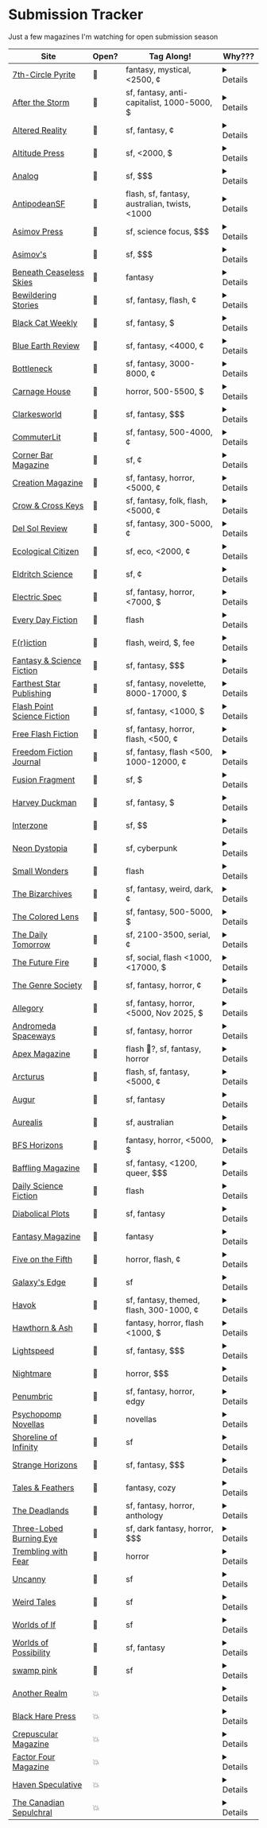 # Submission Tracker

Just a few magazines I'm watching for open submission season

|Site|Open?|Tag Along!|Why???|
|---|---|---|---|
|[7th-Circle Pyrite](https://www.7thcirclepyrite.com/submissions)|💚|fantasy, mystical, <2500, ¢|<details>The guidelines provide detailed instructions for submitting short fiction and do not mention that submissions are closed. The FAQ also encourages submissions and gives expected response times, indicating that fiction submissions are currently open.</details>|
|[After the Storm](https://medium.com/after-the-storm/submission-guide-for-after-the-storm-472ac07eb0e7)|💚|sf, fantasy, anti-capitalist, 1000-5000, $|<details>The guidelines state that After The Storm accepts fiction stories and provides instructions for submitting them, with no indication that submissions are currently closed. The most recent update (08/28/24) reflects changes but does not mention a closure to fiction submissions.</details>|
|[Altered Reality](https://www.alteredrealitymag.com/)|💚|sf, fantasy, ¢|<details>The page states "Our Summer Quarterly is open for submissions!" and specifically mentions that they are looking for speculative fiction, among other genres, with a deadline of June 30th.</details>|
|[Altitude Press](https://altitude-press.com/submission-guidelines/)|💚|sf, <2000, $|<details>The guidelines specify a submission deadline of July 15, 2025, and state that submissions are considered on a rolling basis, indicating that the magazine is currently open for fiction submissions.</details>|
|[Analog](https://analogsf.com/contact-us/writers-guidelines/)|💚|sf, $$$|<details>The guidelines provide detailed instructions for submitting fiction, including the use of their online submission system, manuscript format, and payment rates. There is no indication that fiction submissions are currently closed.</details>|
|[AntipodeanSF](https://www.antisf.com.au/submission-guidelines)|💚|flash, sf, fantasy, australian, twists, <1000|<details>The guidelines state that AntipodeanSF is open to fiction submissions and actively encourages writers to submit stories, with no mention of a closure or hiatus.</details>|
|[Asimov Press](https://press.asimov.com/about)|💚|sf, science focus, $$$|<details>The guidelines explicitly state that Asimov Press seeks works of fiction and provides instructions for submitting fiction (send a full draft via email), indicating they are currently open for fiction submissions.</details>|
|[Asimov's](https://asimovs.com/contact-us/writers-guidelines/)|💚|sf, $$$|<details>The guidelines provide detailed instructions for submitting fiction and do not mention that submissions are closed. They describe both online and manual submission processes, indicating that the magazine is currently open for fiction submissions.</details>|
|[Beneath Ceaseless Skies](https://www.beneath-ceaseless-skies.com/submissions/)|💚|fantasy|<details>The guidelines provide detailed instructions for submitting fiction, including formatting, cover letter, and file type, and explicitly invite writers to submit. There is no indication that submissions are currently closed.</details>|
|[Bewildering Stories](https://www.bewilderingstories.com/submissions.html)|💚|sf, fantasy, flash, ¢|<details>The magazine explicitly invites submissions and provides instructions for sending them, indicating it is currently open for fiction submissions.</details>|
|[Black Cat Weekly](https://wildside.moksha.io/publication/black-cat-weekly-science-fiction/guidelines)|💚|sf, fantasy, $|<details>The guidelines state "DEADLINE: Open. It's a weekly publication, running 52 stories every year," indicating they are currently open for fiction submissions.</details>|
|[Blue Earth Review](https://blueearthreview.submittable.com/submit)|💚|sf, fantasy, <4000, ¢|<details>The guidelines state, "We read general submissions for all genres year-round," which includes fiction. There is no indication that general fiction submissions are currently closed.</details>|
|[Bottleneck](https://www.bottleneck-sf.com/submission-guidelines)|💚|sf, fantasy, 3000-8000, ¢|<details>The guidelines provide detailed instructions for submitting fiction and do not mention that submissions are closed, indicating the magazine is currently open for fiction submissions.</details>|
|[Carnage House](https://carnagehouse.com/submission/subs.php)|💚|horror, 500-5500, $|<details>The page states "CLICK HERE TO BEGIN THE SUBMISSION PROCESS" and notes that submissions close on July 14th, indicating that the magazine is currently open for fiction submissions.</details>|
|[Clarkesworld](https://clarkesworldmagazine.com/submissions/)|💚|sf, fantasy, $$$|<details>The page states: "We are currently open for art, non-fiction and short story submissions." Short stories are fiction, so the magazine is currently open for fiction submissions.</details>|
|[CommuterLit](https://commuterlit.com/for-writers/submission-guidelines/)|💚|sf, fantasy, 500-4000, ¢|<details>The page states "Submissions are open!" and specifically mentions that CommuterLit.com is looking for short stories (fiction), among other genres.</details>|
|[Corner Bar Magazine](http://www.cornerbarmagazine.com/how.html)|💚|sf, ¢|<details>The guidelines provide instructions for submitting fiction and invite writers to send their work, indicating that the magazine is currently open for fiction submissions.</details>|
|[Creation Magazine](https://sites.google.com/creationmag.org/creationmag/submit)|💚|sf, fantasy, horror, <5000, ¢|<details>The page states "OPEN FOR SUBMISSIONS" and includes fiction genres in its list, indicating that the magazine is currently open for fiction submissions.</details>|
|[Crow & Cross Keys](https://crowcrosskeys.com/submit/)|💚|sf, fantasy, folk, flash, <5000, ¢|<details>Submissions are currently open for fiction, including flash fiction and short stories, as stated at the beginning of the guidelines.</details>|
|[Del Sol Review](https://delsolreview.webdelsol.com/guidelines.htm)|💚|sf, fantasy, 300-5000, ¢|<details>The page states that the submission period is now open and mentions that fiction is being handled by the Chief Editor.</details>|
|[Ecological Citizen](https://ecologicalcitizen.net/submitting-fiction.html)|💚|sf, eco, <2000, ¢|<details>The magazine is currently open for flash fiction submissions for the special collection "Feral Lines" until 30 September 2025. General fiction submissions will open from 1 October 2025 onwards.</details>|
|[Eldritch Science](https://tnfff.org/submissions/)|💚|sf, ¢|<details>The page invites submissions to various zines and provides instructions for submitting fiction, indicating that they are currently open for fiction submissions.</details>|
|[Electric Spec](https://www.electricspec.com/Submissions.html)|💚|sf, fantasy, horror, <7000, $|<details>The guidelines state "we never close to submissions," indicating that the magazine is currently open for fiction submissions.</details>|
|[Every Day Fiction](https://everydayfiction.com/submit-story/)|💚|flash|<details>The guidelines specify that stories must be submitted through Submittable and do not mention that submissions are closed. There are no indications of a closure or pause in fiction submissions.</details>|
|[F(r)iction](https://frictionlit.org/about/submit/)|💚|flash, weird, $, fee|<details>The guidelines state that F(r)iction is accepting short fiction, flash fiction, creative nonfiction, and poetry for their print magazine, with no mention of submissions being closed.</details>|
|[Fantasy & Science Fiction](https://www.sfsite.com/fsf/glines.htm)|💚|sf, fantasy, $$$|<details>The guidelines provide instructions for submitting fiction, including an online submission form, and do not mention that submissions are closed.</details>|
|[Farthest Star Publishing](https://www.fartheststarpublishing.com/general-8)|💚|sf, fantasy, novelette, 8000-17000, $|<details>The magazine is currently open for fiction submissions in the "Longer Stories" category (8,000 to 17,000 words), with submissions open and ongoing. Other calls are either closed, cancelled, or have future submission windows.</details>|
|[Flash Point Science Fiction](https://flashpointsf.com/submissions/)|💚|sf, fantasy, <1000, $|<details>The page states "UPDATE: We are open to submissions through July 31," and the current submission window includes June 1 – July 31, so the magazine is currently open for fiction submissions.</details>|
|[Free Flash Fiction](https://freeflashfiction.com/submissions/)|💚|sf, fantasy, horror, flash, <500, ¢|<details>The page states that submissions are open and provides instructions for submitting flash fiction, indicating that the magazine is currently accepting fiction submissions.</details>|
|[Freedom Fiction Journal](https://www.freedomfiction.com/submissions/)|💚|sf, fantasy, flash <500, 1000-12000, ¢|<details>Fiction short story submissions are stated as "now open throughout the year," and the guidelines provide instructions for submitting.</details>|
|[Fusion Fragment](https://www.fusionfragment.com/submissions/)|💚|sf, $|<details>The guidelines provide detailed instructions for submitting fiction and do not mention that submissions are closed. They include a link to the submission system and encourage writers to send stories, indicating that the magazine is currently open for fiction submissions.</details>|
|[Harvey Duckman](https://harvey-duckman-is-alive.ghost.io/submissions/)|💚|sf, fantasy, $|<details>The page states "We are open to submissions of short fiction" and provides instructions for submitting, indicating that the magazine is currently open for fiction submissions.</details>|
|[Interzone](https://interzone.press/submissions/)|💚|sf, $$|<details>The page states that Interzone is open to unsolicited submissions of fiction, with no indication that submissions are currently closed.</details>|
|[Neon Dystopia](https://www.neondystopia.com/?p=100042814)|💚|sf, cyberpunk|<details>The guidelines provide instructions for submitting fiction, including word count, file types, and payment, with no mention of being closed to submissions.</details>|
|[Small Wonders](https://smallwondersmag.com/submissions/)|💚|flash|<details>The guidelines provide detailed instructions for submitting original and reprint flash fiction, including payment rates and formatting, and do not mention that submissions are closed.</details>|
|[The Bizarchives](https://thebizarchives.com/submissions/)|💚|sf, fantasy, weird, dark, ¢|<details>The page provides instructions for submitting fiction and does not mention that submissions are closed.</details>|
|[The Colored Lens](https://thecoloredlens.com/?page_id=137752)|💚|sf, fantasy, 500-5000, $|<details>The guidelines provide detailed instructions for submitting fiction, mention the use of a Google Form for submissions, and do not indicate that submissions are closed.</details>|
|[The Daily Tomorrow](https://www.thedailytomorrow.com/submissions)|💚|sf, 2100-3500, serial, ¢|<details>The page explicitly states "Submissions are currently open!" and provides details for submitting fiction.</details>|
|[The Future Fire](https://futurefire.net/guidelines/fiction.html)|💚|sf, social, flash <1000, <17000, $|<details>The guidelines provide detailed instructions for submitting fiction and do not mention that submissions are closed, indicating that the magazine is currently open for fiction submissions.</details>|
|[The Genre Society](https://www.thegenresociety.com/submissions)|💚|sf, fantasy, horror, ¢|<details>Submissions are currently open and will close June 15, 2025, according to the guidelines.</details>|
|[Allegory](https://www.allegoryezine.com/submissions)|🛑|sf, fantasy, horror, <5000, Nov 2025, $|<details>The current submission period for fiction does not open until November 1, 2024. The magazine is not accepting submissions at this time.</details>|
|[Andromeda Spaceways](https://andromedaspaceways.com/submissions-manager/)|🛑|sf, fantasy, horror|<details>Reason: The page clearly states "Submissions are CLOSED!" at the top, indicating that the magazine is not currently open for fiction submissions.</details>|
|[Apex Magazine](https://www.apexbookcompany.com/a/blog/apex-magazine/post/apex-magazine-submissions-guidelines)|🛑|flash 💚?, sf, fantasy, horror|<details>Apex Magazine is currently closed to short fiction submissions and will remain closed until current submissions are cleared and they assess their needs for 2025.</details>|
|[Arcturus](https://arcturusmag.com/submit/)|🛑|flash, sf, fantasy, <5000, ¢|<details>The magazine's submission windows are March 1 – May 31 and August 1 – October 31. If today is outside those dates, submissions are not currently open.</details>|
|[Augur](https://augursociety.org/submissions/)|🛑|sf, fantasy|<details>The page clearly states that Augur Magazine and Tales & Feathers are currently closed to submissions.</details>|
|[Aurealis](https://aurealis.com.au/submissions/)|🛑|sf, australian|<details>Currently, fiction submissions are only open to Australian and New Zealand writers from 1 March–30 September, and to anyone anywhere in March 2026. Submissions from subscribers are only accepted in February. Therefore, unless you are an Australian or New Zealand writer and it is between 1 March and 30 September, the magazine is not open for general fiction submissions at this time.</details>|
|[BFS Horizons](https://britishfantasysociety.org/get-in-touch/bfs-horizons/)|🛑|fantasy, horror, <5000, $|<details>The page explicitly states "BFS HORIZONS IS CURRENTLY OPEN TO POETRY SUBMISSIONS" but does not mention being open for fiction submissions, nor does it provide a similar statement for fiction. Therefore, it is not clear that fiction submissions are currently open.</details>|
|[Baffling Magazine](https://www.bafflingmag.com/submissions)|🛑|sf, fantasy, <1200, queer, $$$|<details>The guidelines state that the next open submission period is in December, from the 1st to the 15th, indicating that submissions are currently closed.</details>|
|[Daily Science Fiction](https://dailysciencefiction.com/)|🛑|flash|<details>The page indicates that the magazine is "Launching Soon" and does not mention that fiction submissions are currently open.</details>|
|[Diabolical Plots](https://www.diabolicalplots.com/guidelines/)|🛑|sf, fantasy|<details>Reason: The page states that submissions will be open from July 7-21, 2025, and does not indicate that the window is currently open. Therefore, fiction submissions are currently closed.</details>|
|[Fantasy Magazine](https://psychopomp.com/fantasy-magazine-guidelines/)|🛑|fantasy|<details>The page states "We are currently closed to submissions," indicating that the magazine is not open for fiction submissions at this time.</details>|
|[Five on the Fifth](https://fiveonthefifth.submittable.com/submit)|🛑|horror, flash, ¢|<details>The page states that submissions are currently closed until further notice due to recent events, and the magazine is not publishing its next issue.</details>|
|[Galaxy's Edge](https://www.galaxysedge.com/submissions/)|🛑|sf|<details>The magazine's Moksha submissions portal for fiction will be open between September 1 and October 1, so it is not currently open for fiction submissions.</details>|
|[Havok](https://gohavok.com/submission-guidelines/)|🛑|sf, fantasy, themed, flash, 300-1000, ¢|<details>While the magazine accepts fiction submissions, it requires stories to fit current Season Themes and instructs writers to check the Themes page to confirm if submissions are open. The provided content does not specify whether submissions are currently open, so based on this page alone, the status is unclear.</details>|
|[Hawthorn & Ash](https://ironfaeriepublishing.com/hawthorn-ash/)|🛑|fantasy, horror, flash <1000, $|<details>The submission window is from January 15th, 2025 to December 31st, 2025, so submissions are not currently open.</details>|
|[Lightspeed](https://adamant.moksha.io/publication/lightspeed)|🛑|sf, fantasy, $$$|<details>All fiction submission categories (science fiction, fantasy, and flash fiction) are currently closed according to the guidelines.</details>|
|[Nightmare](https://adamant.moksha.io/publication/nightmare/guidelines)|🛑|horror, $$$|<details>The guidelines state that Nightmare is only open for submissions for about a week each year and instruct writers to check opening dates at their Moksha portal. The page also says, "If Nightmare is currently closed to submissions, please do not query asking when we'll be opening again," implying that they are currently closed. There is no indication on this page that fiction submissions are currently open.</details>|
|[Penumbric](https://www.penumbric.com/subs.html)|🛑|sf, fantasy, horror, edgy|<details>There is no content provided from the submission guideline page to determine the magazine's current status for fiction submissions.</details>|
|[Psychopomp Novellas](https://psychopomp.com/novella-guidelines/)|🛑|novellas|<details>The magazine is currently CLOSED for fiction submissions, as stated multiple times in the guidelines.</details>|
|[Shoreline of Infinity](https://www.shorelineofinfinity.com/submissions/)|🛑|sf|<details>The magazine's next fiction submissions window is from Mon 6th January 2025 to Sun 12th Jan 2025, so it is currently closed for fiction submissions.</details>|
|[Strange Horizons](http://strangehorizons.com/submit/fiction-submission-guidelines/)|🛑|sf, fantasy, $$$|<details>The page clearly states "We are currently closed to submissions." and provides a future window for Indigenous Author Submissions in 2025, indicating that fiction submissions are not open at this time.</details>|
|[Tales & Feathers](https://augursociety.org/submissions/)|🛑|fantasy, cozy|<details>The page clearly states that Augur Magazine and Tales & Feathers are currently closed to submissions.</details>|
|[The Deadlands](https://psychopomp.com/the-deadlands-guidelines/)|🛑|sf, fantasy, horror, anthology|<details>Currently, the magazine is not open for fiction submissions. According to the month-by-month breakdown, fiction submissions are only open in April, May, June (for guest issues), August, September, and December. If it is not currently one of those months, or if it is a month where fiction is listed as "closed," submissions are not being accepted. The guideline also specifies which months are open or closed, so you must check the current month to determine status.</details>|
|[Three-Lobed Burning Eye](https://www.3lobedmag.com/submissions.html)|🛑|sf, dark fantasy, horror, $$$|<details>The guidelines state "We are currently CLOSED to submissions." and specify submission windows, none of which are currently open.</details>|
|[Trembling with Fear](https://horrortree.com/submissions/)|🛑|horror|<details>Short story (fiction) submissions are only open during specific two-week windows each quarter (1-15 January, 1-15 April, 1-15 July, 1-15 October). Unless the current date falls within one of these windows, the magazine is not open for general fiction submissions. Drabbles, serials, and unholy trinities are open year-round, but not regular short stories.</details>|
|[Uncanny](https://www.uncannymagazine.com/submissions/)|🛑|sf|<details>The page states that Uncanny Magazine is CLOSED to all submissions and has no scheduled future open periods at this time.</details>|
|[Weird Tales](https://www.weirdtales.com/submissions)|🛑|sf|<details>The page clearly states that WEIRD TALES is not currently taking submissions.</details>|
|[Worlds of If](https://worldsofifmagazine.com/submissions)|🛑|sf|<details>Submissions are currently by invitation only, so the magazine is not open for general fiction submissions.</details>|
|[Worlds of Possibility](https://worldsofpossibility.moksha.io/closed)|🛑|sf, fantasy|<details>The page content provided contains only information about the Moksha Submissions System and does not mention anything about the magazine's current submission status for fiction.</details>|
|[swamp pink](https://swamp-pink.charleston.edu/submit/)|🛑|sf|<details>The magazine only accepts general submissions of fiction from September 1st to December 31st and February 1st to May 31st. If it is currently outside those windows, submissions are closed.</details>|
|[Another Realm](https://anotherealm.com/faq/submit.php)|💥||<details>Failed to open TCP connection to anotherealm.com:443 (getaddrinfo(3): Temporary failure in name resolution)</details>|
|[Black Hare Press](https://www.blackharepress.com/submissions)|💥||<details>Failed to open TCP connection to :80 (Connection refused - connect(2) for nil port 80)</details>|
|[Crepuscular Magazine](https://www.patreon.com/posts/submission-85137677)|💥||<details>Failed to fetch https://www.patreon.com/posts/submission-85137677: 403</details>|
|[Factor Four Magazine](https://factorfourmag.com/submissionsinfo/)|💥||<details>uncaught throw "API Error: 400 {\"error\":{\"message\":\"The response was filtered due to the prompt triggering Azure OpenAI's content management policy. Please modify your prompt and retry. To learn more about our content filtering policies please read our documentation: https://go.microsoft.com/fwlink/?linkid=2198766\",\"type\":null,\"param\":\"prompt\",\"code\":\"content_filter\",\"status\":400,\"innererror\":{\"code\":\"ResponsibleAIPolicyViolation\",\"content_filter_result\":{\"hate\":{\"filtered\":false,\"severity\":\"safe\"},\"jailbreak\":{\"filtered\":false,\"detected\":false},\"self_harm\":{\"filtered\":false,\"severity\":\"safe\"},\"sexual\":{\"filtered\":true,\"severity\":\"medium\"},\"violence\":{\"filtered\":false,\"severity\":\"safe\"}}}}}"</details>|
|[Haven Speculative](https://www.havenspec.com/submit)|💥||<details>Failed to open TCP connection to :80 (Connection refused - connect(2) for nil port 80)</details>|
|[The Canadian Sepulchral](https://joewiwcharuk.wixsite.com/the-canadian-sepulch/submissions)|💥||<details>uncaught throw "API Error: 400 {\"error\":{\"message\":\"The response was filtered due to the prompt triggering Azure OpenAI's content management policy. Please modify your prompt and retry. To learn more about our content filtering policies please read our documentation: https://go.microsoft.com/fwlink/?linkid=2198766\",\"type\":null,\"param\":\"prompt\",\"code\":\"content_filter\",\"status\":400,\"innererror\":{\"code\":\"ResponsibleAIPolicyViolation\",\"content_filter_result\":{\"hate\":{\"filtered\":false,\"severity\":\"safe\"},\"jailbreak\":{\"filtered\":false,\"detected\":false},\"self_harm\":{\"filtered\":false,\"severity\":\"safe\"},\"sexual\":{\"filtered\":true,\"severity\":\"medium\"},\"violence\":{\"filtered\":false,\"severity\":\"safe\"}}}}}"</details>|
